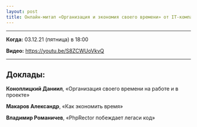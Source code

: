```yaml
---
layout: post
title: Онлайн-митап «Организация и экономия своего времени» от IT-компании ЭФКО Цифровые Решения (03.12.21)
---
```


---

**Когда:** 03.12.21 (пятница) в 18:00

**Видео:** https://youtu.be/S8ZCWUoVkvQ

---

## Доклады:

**Коноплицкий Даниил**, «Организация своего времени на работе и в проекте»

**Макаров Александр**, «Как экономить время»

**Владимир Романичев**, «PhpRector побеждает легаси код»
